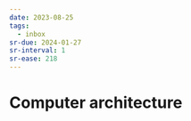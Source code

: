 ```yaml
---
date: 2023-08-25
tags:
  - inbox
sr-due: 2024-01-27
sr-interval: 1
sr-ease: 218
---
```


# Computer architecture